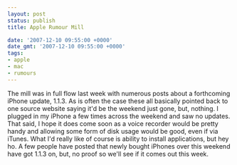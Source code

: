 ```yaml
---
layout: post
status: publish
title: Apple Rumour Mill

date: '2007-12-10 09:55:00 +0000'
date_gmt: '2007-12-10 09:55:00 +0000'
tags:
- apple
- mac
- rumours
---
```

The mill was in full flow last week with numerous posts about a forthcoming iPhone update, 1.1.3. As is often the case these all basically pointed back to one source website saying it'd be the weekend just gone, but, nothing. I plugged in my iPhone a few times across the weekend and saw no updates.
That said, I hope it does come soon as a voice recorder would be pretty handy and allowing some form of disk usage would be good, even if via iTunes. What I'd really like of course is ability to install applications, but hey ho.
A few people have posted that newly bought iPhones over this weekend have got 1.1.3 on, but, no proof so we'll see if it comes out this week.

